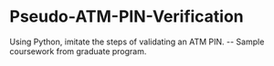 # Pseudo-ATM-PIN-Verification
Using Python, imitate the steps of validating an ATM PIN. -- Sample coursework from graduate program. 
